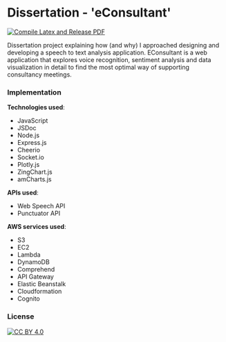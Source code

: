 # Dissertation - 'eConsultant'

[![Compile Latex and Release PDF](https://github.com/mkredzel/dissertation/actions/workflows/main.yml/badge.svg)](https://github.com/mkredzel/dissertation/actions/workflows/main.yml)

Dissertation project explaining how (and why) I approached designing and developing a speech to text analysis application. EConsultant is a web application that explores voice recognition, sentiment analysis and data visualization in detail to find the most optimal way of supporting consultancy meetings.

### Implementation
**Technologies used**:
 - JavaScript
 - JSDoc
 - Node.js
 - Express.js
 - Cheerio
 - Socket.io
 - Plotly.js
 - ZingChart.js
 - amCharts.js

**APIs used**:
- Web Speech API
- Punctuator API

**AWS services used**:
 - S3
 - EC2
 - Lambda
 - DynamoDB
 - Comprehend
 - API Gateway
 - Elastic Beanstalk
 - Cloudformation
 - Cognito

### License

[![CC BY 4.0][cc-by-shield]][cc-by]

[cc-by]: http://creativecommons.org/licenses/by/4.0/
[cc-by-shield]: https://img.shields.io/badge/License-CC%20BY%204.0-lightgrey.svg
